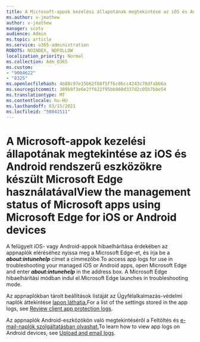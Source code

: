 ```yaml
---
title: A Microsoft-appok kezelési állapotának megtekintése az iOS és Android rendszerű eszközökre készült Microsoft Edge használatával
ms.author: v-jmathew
author: v-jmathew
manager: scotv
audience: Admin
ms.topic: article
ms.service: o365-administration
ROBOTS: NOINDEX, NOFOLLOW
localization_priority: Normal
ms.collection: Adm_O365
ms.custom:
- "9004622"
- "8325"
ms.openlocfilehash: 4b88c97e15b62f68f5ff6c0bcc4243c78dfabb6a
ms.sourcegitcommit: 309b9f3e6e2ff622f95bb860d337d2c05b7bbe54
ms.translationtype: MT
ms.contentlocale: hu-HU
ms.lasthandoff: 03/15/2021
ms.locfileid: "50841511"
---
```

# <a name="view-the-management-status-of-microsoft-apps-using-microsoft-edge-for-ios-or-android-devices"></a><span data-ttu-id="da314-102">A Microsoft-appok kezelési állapotának megtekintése az iOS és Android rendszerű eszközökre készült Microsoft Edge használatával</span><span class="sxs-lookup"><span data-stu-id="da314-102">View the management status of Microsoft apps using Microsoft Edge for iOS or Android devices</span></span>

<span data-ttu-id="da314-103">A felügyelt iOS- vagy Android-appok hibaelhárítása érdekében az appnaplók eléréséhez nyissa meg a Microsoft Edge-et, és írja be a ***about:intunehelp*** címet a címmezőbe.</span><span class="sxs-lookup"><span data-stu-id="da314-103">To access app logs for use in troubleshooting your managed iOS or Android apps, open Microsoft Edge and enter ***about:intunehelp*** in the address box.</span></span> <span data-ttu-id="da314-104">A Microsoft Edge hibaelhárítási módban indul el.</span><span class="sxs-lookup"><span data-stu-id="da314-104">Microsoft Edge launches in troubleshooting mode.</span></span>

<span data-ttu-id="da314-105">Az appnaplókban tárolt beállítások listáját az Ügyfélalkalmazás-védelmi naplók áttekintése [lapon láthatja.](https://go.microsoft.com/fwlink/?linkid=2141401)</span><span class="sxs-lookup"><span data-stu-id="da314-105">For a list of the settings stored in the app logs, see [Review client app protection logs](https://go.microsoft.com/fwlink/?linkid=2141401).</span></span>

<span data-ttu-id="da314-106">Az appnaplók Android-eszközökön való megtekintéséről a Feltöltés és [e-mail-naplók szolgáltatásban olvashat.](https://go.microsoft.com/fwlink/?linkid=2141408)</span><span class="sxs-lookup"><span data-stu-id="da314-106">To learn how to view app logs on Android devices, see [Upload and email logs](https://go.microsoft.com/fwlink/?linkid=2141408).</span></span>
